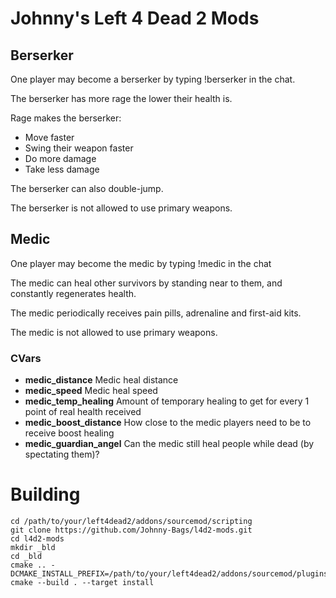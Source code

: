 # Johnny's Left 4 Dead 2 Mods

## Berserker

One player may become a berserker by typing !berserker in the chat.

The berserker has more rage the lower their health is.

Rage makes the berserker:
* Move faster
* Swing their weapon faster
* Do more damage
* Take less damage

The berserker can also double-jump.

The berserker is not allowed to use primary weapons.

## Medic 

One player may become the medic by typing !medic in the chat

The medic can heal other survivors by standing near to them, and constantly
regenerates health.

The medic periodically receives pain pills, adrenaline and first-aid kits.

The medic is not allowed to use primary weapons.

### CVars

* **medic_distance** Medic heal distance
* **medic_speed** Medic heal speed
* **medic_temp_healing** Amount of temporary healing to get for every 1 point of real health received
* **medic_boost_distance** How close to the medic players need to be to receive boost healing
* **medic_guardian_angel** Can the medic still heal people while dead (by spectating them)?

# Building

```shell
cd /path/to/your/left4dead2/addons/sourcemod/scripting
git clone https://github.com/Johnny-Bags/l4d2-mods.git
cd l4d2-mods
mkdir _bld
cd _bld
cmake .. -DCMAKE_INSTALL_PREFIX=/path/to/your/left4dead2/addons/sourcemod/plugins
cmake --build . --target install
```
